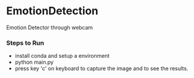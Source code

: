 # EmotionDetection

Emotion Detector through webcam

### Steps to Run
  * install conda and setup a environment
  * python main.py
  * press key 'c' on keyboard to capture the image and to see the results.
